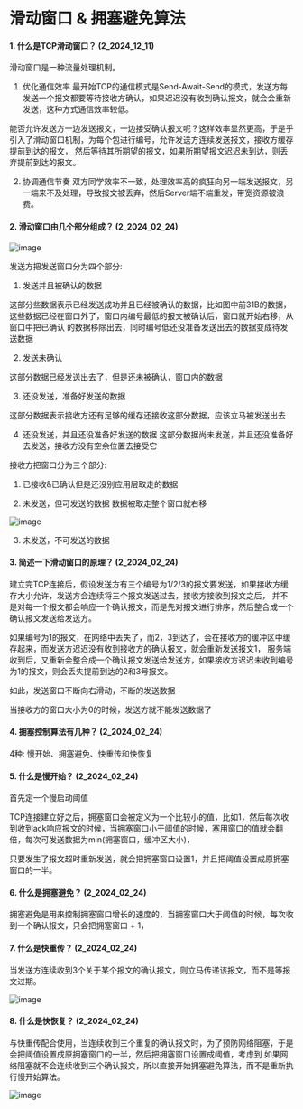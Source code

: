 # 滑动窗口 & 拥塞避免算法


#### 1. 什么是TCP滑动窗口？ (2_2024_12_11)
滑动窗口是一种流量处理机制。

1. 优化通信效率
最开始TCP的通信模式是Send-Await-Send的模式，发送方每发送一个报文都要等待接收方确认，如果迟迟没有收到确认报文，就会会重新发送，这种方式通信效率较低。

能否允许发送方一边发送报文，一边接受确认报文呢？这样效率显然更高，于是乎引入了滑动窗口机制，为每个包进行编号，允许发送方连续发送报文，接收方缓存提前到达的报文，
然后等待其所期望的报文，如果所期望报文迟迟未到达，则丢弃提前到达的报文。


2. 协调通信节奏
双方同学效率不一致，处理效率高的疯狂向另一端发送报文，另一端来不及处理，导致报文被丢弃，然后Server端不端重发，带宽资源被浪费。


#### 2. 滑动窗口由几个部分组成？ (2_2024_02_24)

![image](https://github.com/Luozujian/architect/assets/27532970/ca39f586-5b26-4174-bb57-eda37be8170b)

发送方把发送窗口分为四个部分:

1. 发送并且被确认的数据

这部分些数据表示已经发送成功并且已经被确认的数据，比如图中前31B的数据，这些数据已经在窗口外了，窗口内编号最低的报文被确认后，窗口就开始右移，从窗口中把已确认
的数据移除出去，同时编号低还没准备发送出去的数据变成待发送数据

2. 发送未确认

这部分数据已经发送出去了，但是还未被确认，窗口内的数据


3. 还没发送，准备好发送的数据

这部分数据表示接收方还有足够的缓存还接收这部分数据，应该立马被发送出去


4. 还没发送，并且还没准备好发送的数据
这部分数据尚未发送，并且还没准备好去发送，接收方没有空余位置去接受它



接收方把窗口分为三个部分:
1. 已接收&已确认但是还没别应用层取走的数据


2. 未发送，但可发送的数据
数据被取走整个窗口就右移

![image](https://github.com/Luozujian/architect/assets/27532970/fd139301-d446-463a-adde-2ba02071ea09)

3. 未发送，不可发送的数据

#### 3. 简述一下滑动窗口的原理？  (2_2024_02_24)
建立完TCP连接后，假设发送方有三个编号为1/2/3的报文要发送，如果接收方缓存大小允许，发送方会连续将三个报文发送过去，接收方接收到报文之后，
并不是对每一个报文都会响应一个确认报文，而是先对报文进行排序，然后整合成一个确认报文发送给发送方。


如果编号为1的报文，在网络中丢失了，而2，3到达了，会在接收方的缓冲区中缓存起来，而发送方迟迟没有收到接收方的确认报文，就会重新发送报文1，
服务端收到后，又重新会整合成一个确认报文发送给发送方，如果接收方迟迟未收到编号为1的报文，则会丢失提前到达的2和3号报文。

如此，发送窗口不断向右滑动，不断的发送数据

当接收方的窗口大小为0的时候，发送方就不能发送数据了


#### 4. 拥塞控制算法有几种？ (2_2024_02_24)

4种: 慢开始、拥塞避免、快重传和快恢复

#### 5. 什么是慢开始？  (2_2024_02_24)

首先定一个慢启动阈值

TCP连接建立好之后，拥塞窗口会被定义为一个比较小的值，比如1，然后每次收到收到ack响应报文的时候，当拥塞窗口小于阈值的时候，塞用窗口的值就会翻倍，每次可发送数据为min(拥塞窗口，缓冲区大小)，

只要发生了报文超时重新发送，就会把拥塞窗口设置1，并且把阈值设置成原拥塞窗口的一半。


#### 6. 什么是拥塞避免？ (2_2024_02_24)

拥塞避免是用来控制拥塞窗口增长的速度的，当拥塞窗口大于阈值的时候，每次收到一个确认报文，只会把拥塞窗口 + 1，



#### 7. 什么是快重传？ (2_2024_02_24)
当发送方连续收到3个关于某个报文的确认报文，则立马传递该报文，而不是等报文过期。


![image](https://github.com/Luozujian/architect/assets/27532970/aa19687b-f904-4406-876d-7cdf33932aab)



#### 8. 什么是快恢复？  (2_2024_02_24)
与快重传配合使用，当连续收到三个重复的确认报文时，为了预防网络阻塞，于是会把阈值设置成原拥塞窗口的一半，然后把拥塞窗口设置成阈值，考虑到
如果网络阻塞就不会连续收到三个确认报文，所以直接开始拥塞避免算法，而不是重新执行慢开始算法。


![image](https://github.com/Luozujian/architect/assets/27532970/3cffa488-90ea-417b-afe7-259ba7c00d32)











